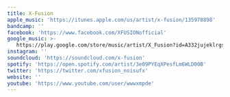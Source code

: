 ```yaml
---
title: X-Fusion
apple_music: 'https://itunes.apple.com/us/artist/x-fusion/135978898'
bandcamp: ''
facebook: 'https://www.facebook.com/XFUSIONofficial'
google_music: >-
   https://play.google.com/store/music/artist/X_Fusion?id=A332jujeklrgspyfffpdehhjfye
instagram: ''
soundcloud: 'https://soundcloud.com/x-fusion'
spotify: 'https://open.spotify.com/artist/3e09PYEqXPesfLm6WLD00B'
twitter: 'https://twitter.com/xfusion_noisufx'
website: ''
youtube: 'https://www.youtube.com/user/wwwxmpde'
---
```

